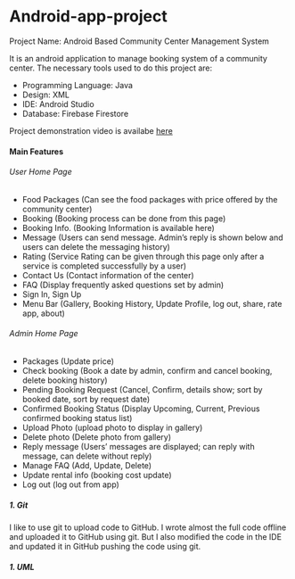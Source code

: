 # Android-app-project
Project Name: Android Based Community Center Management System
<p>It is an android application to manage booking system of a community center. The necessary tools used to do this project are:<p>
 <ul>
   <li>Programming Language: Java</li>
   <li>Design: XML</li>
   <li>IDE: Android Studio</li>
   <li>Database: Firebase Firestore</li>
   </ul>
Project demonstration video is availabe <a href="https://www.youtube.com/watch?v=fST_eNgMf7U&ab_channel=MahmudulHasan">here</a>
<h4>Main Features</h4>
<h6>User Home Page</h6>
<ul>
<li>Food Packages (Can see the food packages with price offered by the community center)</li>
<li>Booking (Booking process can be done from this page)</li>
<li>Booking Info. (Booking Information is available here)</li>
<li>Message (Users can send message. Admin’s reply is shown below and users can delete the messaging history)</li>
<li>Rating (Service Rating can be given through this page only after a service is completed successfully by a user)</li>
<li>Contact Us (Contact information of the center)</li>
<li>FAQ (Display frequently asked questions set by admin)</li>
<li>Sign In, Sign Up</li>
<li>Menu Bar (Gallery, Booking History, Update Profile, log out, share, rate app, about)</li>
</ul>

<h6>Admin Home Page</h6>
<ul>
<li>Packages (Update price)</li>
<li>Check booking (Book a date by admin, confirm and cancel booking, delete booking history)</li>
<li>Pending Booking Request (Cancel, Confirm, details show; sort by booked date, sort by request date)</li>
<li>Confirmed Booking Status (Display Upcoming, Current, Previous confirmed booking status list)</li>
<li>Upload Photo (upload photo to display in gallery)</li>
<li>Delete photo (Delete photo from gallery)</li>
<li>Reply message (Users’ messages are displayed; can reply with message, can delete without reply)</li>
<li>Manage FAQ (Add, Update, Delete)</li>
<li>Update rental info (booking cost update)</li>
<li>Log out (log out from app)</li>
</ul>
<h5>1. Git</h5>
<p> I like to use git to upload code to GitHub. I wrote almost the full code offline and uploaded it to
     GitHub using git. But I also modified the code in the IDE and updated it in GitHub pushing the code
      using git.</p>
<h5>1. UML</h5>
